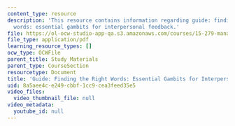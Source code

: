 ```yaml
---
content_type: resource
description: 'This resource contains information regarding guide: finding the right
  words: essential gambits for interpersonal feedback.'
file: https://ol-ocw-studio-app-qa.s3.amazonaws.com/courses/15-279-management-communication-for-undergraduates-fall-2012/8a5aee4ce249cbbf1cc9cea3feed35e5_MIT15_279F12_fndngRghtWrds.pdf
file_type: application/pdf
learning_resource_types: []
ocw_type: OCWFile
parent_title: Study Materials
parent_type: CourseSection
resourcetype: Document
title: 'Guide: Finding the Right Words: Essential Gambits for Interpersonal Feedback'
uid: 8a5aee4c-e249-cbbf-1cc9-cea3feed35e5
video_files:
  video_thumbnail_file: null
video_metadata:
  youtube_id: null
---
```


